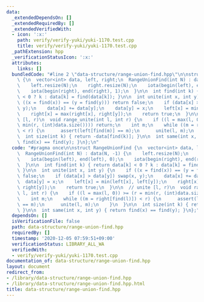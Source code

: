```yaml
---
data:
  _extendedDependsOn: []
  _extendedRequiredBy: []
  _extendedVerifiedWith:
  - icon: ':x:'
    path: verify/verify-yuki/yuki-1170.test.cpp
    title: verify/verify-yuki/yuki-1170.test.cpp
  _pathExtension: hpp
  _verificationStatusIcon: ':x:'
  attributes:
    links: []
  bundledCode: "#line 2 \"data-structure/range-union-find.hpp\"\n\nstruct RangeUnionFind\
    \ {\n  vector<int> data, left, right;\n  RangeUnionFind(int N) : data(N, -1) {\n\
    \    left.resize(N);\n    right.resize(N);\n    iota(begin(left), end(left), 0);\n\
    \    iota(begin(right), end(right), 1);\n  }\n\n  int find(int k) { return data[k]\
    \ < 0 ? k : data[k] = find(data[k]); }\n\n  int unite(int x, int y) {\n    if\
    \ ((x = find(x)) == (y = find(y))) return false;\n    if (data[x] > data[y]) swap(x,\
    \ y);\n    data[x] += data[y];\n    data[y] = x;\n    left[x] = min(left[x], left[y]);\n\
    \    right[x] = max(right[x], right[y]);\n    return true;\n  }\n\n  // unite\
    \ [l, r)\n  void range_unite(int l, int r) {\n    if ((l = max(l, 0)) >= (r =\
    \ min(r, (int)data.size()))) return;\n    int m;\n    while ((m = right[find(l)])\
    \ < r) {\n      assert(left[find(m)] == m);\n      unite(l, m);\n    }\n  }\n\n\
    \  int size(int k) { return -data[find(k)]; }\n\n  int same(int x, int y) { return\
    \ find(x) == find(y); }\n};\n"
  code: "#pragma once\n\nstruct RangeUnionFind {\n  vector<int> data, left, right;\n\
    \  RangeUnionFind(int N) : data(N, -1) {\n    left.resize(N);\n    right.resize(N);\n\
    \    iota(begin(left), end(left), 0);\n    iota(begin(right), end(right), 1);\n\
    \  }\n\n  int find(int k) { return data[k] < 0 ? k : data[k] = find(data[k]);\
    \ }\n\n  int unite(int x, int y) {\n    if ((x = find(x)) == (y = find(y))) return\
    \ false;\n    if (data[x] > data[y]) swap(x, y);\n    data[x] += data[y];\n  \
    \  data[y] = x;\n    left[x] = min(left[x], left[y]);\n    right[x] = max(right[x],\
    \ right[y]);\n    return true;\n  }\n\n  // unite [l, r)\n  void range_unite(int\
    \ l, int r) {\n    if ((l = max(l, 0)) >= (r = min(r, (int)data.size()))) return;\n\
    \    int m;\n    while ((m = right[find(l)]) < r) {\n      assert(left[find(m)]\
    \ == m);\n      unite(l, m);\n    }\n  }\n\n  int size(int k) { return -data[find(k)];\
    \ }\n\n  int same(int x, int y) { return find(x) == find(y); }\n};"
  dependsOn: []
  isVerificationFile: false
  path: data-structure/range-union-find.hpp
  requiredBy: []
  timestamp: '2020-12-05 07:59:51+09:00'
  verificationStatus: LIBRARY_ALL_WA
  verifiedWith:
  - verify/verify-yuki/yuki-1170.test.cpp
documentation_of: data-structure/range-union-find.hpp
layout: document
redirect_from:
- /library/data-structure/range-union-find.hpp
- /library/data-structure/range-union-find.hpp.html
title: data-structure/range-union-find.hpp
---
```

